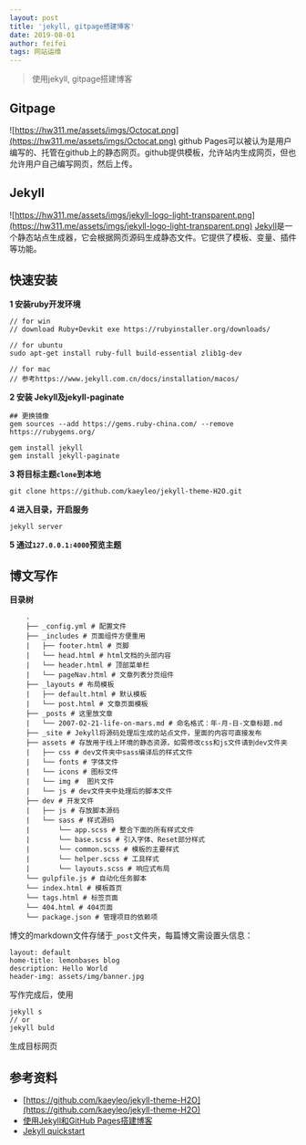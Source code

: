 ```yaml
---
layout: post
title: 'jekyll, gitpage搭建博客'
date: 2019-08-01
author: feifei
tags: 网站运维
---
```


> 使用jekyll, gitpage搭建博客

## Gitpage

![https://hw311.me/assets/imgs/Octocat.png](https://hw311.me/assets/imgs/Octocat.png)
github Pages可以被认为是用户编写的、托管在github上的静态网页。github提供模板，允许站内生成网页，但也允许用户自己编写网页，然后上传。

## Jekyll

![https://hw311.me/assets/imgs/jekyll-logo-light-transparent.png](https://hw311.me/assets/imgs/jekyll-logo-light-transparent.png)
[Jekyll](https://jekyllcn.com/)是一个静态站点生成器，它会根据网页源码生成静态文件。它提供了模板、变量、插件等功能。

## 快速安装

**1 安装ruby开发环境**

```C-like
// for win
// download Ruby+Devkit exe https://rubyinstaller.org/downloads/

// for ubuntu
sudo apt-get install ruby-full build-essential zlib1g-dev

// for mac
// 参考https://www.jekyll.com.cn/docs/installation/macos/
```
**2 安装 Jekyll及jekyll-paginate**

```C-like
## 更换镜像
gem sources --add https://gems.ruby-china.com/ --remove https://rubygems.org/

gem install jekyll
gem install jekyll-paginate
```
**3 将目标主题`clone`到本地**

```C-like
git clone https://github.com/kaeyleo/jekyll-theme-H2O.git
```
**4 进入目录，开启服务**

```C-like
jekyll server
```
**5 通过`127.0.0.1:4000`预览主题**

## 博文写作

**目录树**

```C-like
	.
	├── _config.yml # 配置文件
	├── _includes # 页面组件方便重用
	|   ├── footer.html # 页脚
	|   └── head.html # html文档的头部内容
	|   └── header.html # 顶部菜单栏
	|   └── pageNav.html # 文章列表分页组件
	├── _layouts # 布局模板
	|   ├── default.html # 默认模板
	|   └── post.html # 文章页面模板
	├── _posts # 这里放文章
	|   └── 2007-02-21-life-on-mars.md # 命名格式：年-月-日-文章标题.md
	├── _site # Jekyll将源码处理后生成的站点文件，里面的内容可直接发布
	├── assets # 存放用于线上环境的静态资源，如需修改css和js文件请到dev文件夹
	|   ├── css # dev文件夹中sass编译后的样式文件
	|   └── fonts # 字体文件
	|   └── icons # 图标文件
	|   └── img #  图片文件
	|   └── js # dev文件夹中处理后的脚本文件
	├── dev # 开发文件
	|   ├── js # 存放脚本源码
	|   └── sass # 样式源码
	|       └── app.scss # 整合下面的所有样式文件
	|       └── base.scss # 引入字体、Reset部分样式
	|       └── common.scss # 模板的主要样式
	|       └── helper.scss # 工具样式
	|       └── layouts.scss # 响应式布局
	└── gulpfile.js # 自动化任务脚本
	└── index.html # 模板首页
	└── tags.html # 标签页面
	└── 404.html # 404页面
	└── package.json # 管理项目的依赖项
```

博文的markdown文件存储于`_post`文件夹，每篇博文需设置头信息：
```C-like
layout: default
home-title: lemonbases blog
description: Hello World
header-img: assets/img/banner.jpg
```

写作完成后，使用
```C-like
jekyll s 
// or
jekyll buld
```
生成目标网页

## 参考资料

- [https://github.com/kaeyleo/jekyll-theme-H2O](https://github.com/kaeyleo/jekyll-theme-H2O)
- [使用Jekyll和GitHub Pages搭建博客](https://hw311.me/zh/jekyll/2019/01/21/blog-jekyll-github-pages/)
- [Jekyll quickstart](https://jekyllrb.com/docs/)